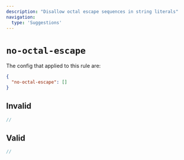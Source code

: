 ```yaml
---
description: "Disallow octal escape sequences in string literals"
navigation:
  type: 'Suggestions'
---
```


# `no-octal-escape`

The config that applied to this rule are:

```json
{
  "no-octal-escape": []
}
```

## Invalid

```js invalid
//
```

## Valid

```js valid
//
```
  